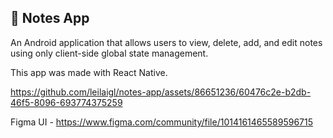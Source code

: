 ## 📒 Notes App

An Android application that allows users to view, delete, add, and edit notes using only client-side global state management.

This app was made with React Native.

https://github.com/leilaigl/notes-app/assets/86651236/60476c2e-b2db-46f5-8096-693774375259

Figma UI - https://www.figma.com/community/file/1014161465589596715
